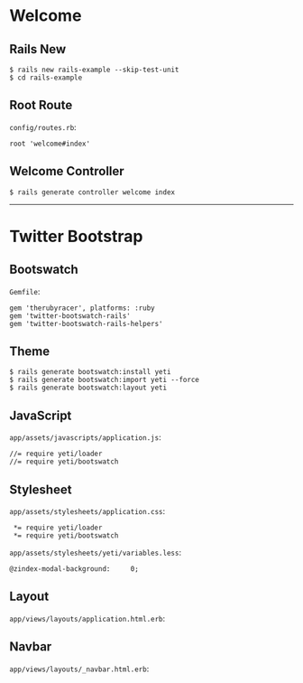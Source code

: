 # Welcome

## Rails New

```
$ rails new rails-example --skip-test-unit
$ cd rails-example
```

## Root Route

`config/routes.rb`:

```
root 'welcome#index'
```

## Welcome Controller

```
$ rails generate controller welcome index
```

----

# Twitter Bootstrap

## Bootswatch

`Gemfile`:

```
gem 'therubyracer', platforms: :ruby
gem 'twitter-bootswatch-rails'
gem 'twitter-bootswatch-rails-helpers'
```

## Theme

```
$ rails generate bootswatch:install yeti
$ rails generate bootswatch:import yeti --force
$ rails generate bootswatch:layout yeti
```

## JavaScript

`app/assets/javascripts/application.js`:

```
//= require yeti/loader
//= require yeti/bootswatch
```

## Stylesheet

`app/assets/stylesheets/application.css`:

```
 *= require yeti/loader
 *= require yeti/bootswatch
```

`app/assets/stylesheets/yeti/variables.less`:

```
@zindex-modal-background:     0;
```

## Layout

`app/views/layouts/application.html.erb`:

## Navbar

`app/views/layouts/_navbar.html.erb`:
